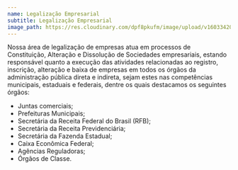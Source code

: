 ```yaml
---
name: Legalização Empresarial
subtitle: Legalização Empresarial
image_path: https://res.cloudinary.com/dpf8pkufm/image/upload/v1603342021/jsah/blog_auditu_003_gqx12u.jpg
---
```


Nossa área de legalização de empresas atua em processos de Constituição, Alteração e Dissolução de Sociedades empresariais, estando responsável quanto a execução das atividades relacionadas ao registro, inscrição, alteração e baixa de empresas em todos os órgãos da administração pública direta e indireta, sejam estes nas competências municipais, estaduais e federais, dentre os quais destacamos os seguintes órgãos:

* Juntas comerciais;
* Prefeituras Municipais;
* Secretária da Receita Federal do Brasil (RFB);
* Secretária da Receita Previdenciária;
* Secretária da Fazenda Estadual;
* Caixa Econômica Federal;
* Agências Reguladoras;
* Órgãos de Classe.
